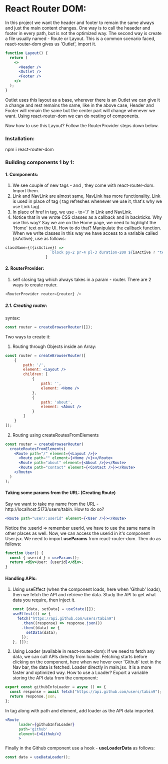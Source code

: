 # React Router DOM:

In this project we want the header and footer to remain the same always and just the main content
changes. One way is to call the heaeder and footer in every path, but is not the optimized way.
The second way is create a file usually named - Route or Layout.
This is a common scenario faced, react-router-dom gives us 'Outlet', import it.

```jsx
function Layout() {
  return (
    <>
      <Header />
      <Outlet />
      <Footer />
    </>
  );
}
```

Outlet uses this layout as a base, wherever there is an Outlet we can give it a change and rest remains
the same, like in the above case, Header and Footer will remain the same but the center part will
change whenever we want. Using react-router-dom we can do nesting of components.

Now how to use this Layout?
Follow the RouterProvider steps down below.

### Installation:

npm i react-router-dom

### Building components 1 by 1:

#### 1. Components:

1. We see couple of new tags - <Link> and <NavLink>, they come with react-router-dom. Import them.
2. Link and NavLink are almost same, NavLink has more functionality. Link is used in place of <a>
   tag (<a> tag refreshes whenever we use it, that's why we use Link tag).
3. In place of href in <a> tag, we use - to='/' in Link and NavLink.
4. Notice that in <NavLink> we wrote CSS classes as a callback and in backticks. Why use this way?
   Say we are on the Home page, we need to highlight the 'Home' text on the UI. How to do that?
   Manipulate the callback function. When we write classes in this way we have access to a variable
   called {isActive}, use as follows:

```javascript
className={({isActive}) =>
                    `block py-2 pr-4 pl-3 duration-200 ${isActive ? "text-orange-700" : "text-gray-700"} border-b border-gray-100 hover:bg-gray-50 lg:hover:bg-transparent lg:border-0 hover:text-orange-700 lg:p-0`
                  }
```

#### 2. RouterProvider:

1. self closing tag which always takes in a param - router. There are 2 ways to create router.

```javascript
<RouterProvider router={router} />
```

##### 2.1. Creating router:

syntax:

```javascript
const router = createBrowserRouter([]);
```

Two ways to create it:

1. Routing through Objects inside an Array:

```jsx
const router = createBrowserRouter([
    {
        path: '/',
        element: <Layout />
        children: [
            {
                path: '',
                element: <Home />
            },
            {
                path: 'about',
                element: <About />
            }
        ]
    }
]);
```

2. Routing using createRoutesFromElements

```jsx
const router = createBrowserRouter(
  createRoutesFromElements(
    <Route path="/" element={<Layout />}>
      <Route path="" element={<Home />}></Route>
      <Route path="about" element={<About />}></Route>
      <Route path="contact" element={<Contact />}></Route>
    </Route>
  )
);
```

#### Taking some params from the URL: (Creating Route)

Say we want to take my name from the URL - http://localhost:5173/users/tabin. How to do so?

```jsx
<Route path="user/:userid" element={<User />}></Route>
```

Notice the :userid => remember userid, we have to use the same name in other places as well.
Now, we can access the userid in it's component User.jsx. We need to import __useParams__
from react-router-dom. Then do as follows:

```jsx
function User() {
  const { userid } = useParams();
  return <div>User: {userid}</div>;
}
```

#### Handling APIs:

1. Using useEffect (when the component loads, here when 'Github' loads), then we fetch
   the API and retrieve the data. Study the API to get what data you require, then inject it.

   ```jsx
   const [data, setData] = useState([]);
   useEffect(() => {
     fetch("https://api.github.com/users/tabin9")
       .then((response) => response.json())
       .then((data) => {
         setData(data);
       });
   }, []);
   ```

2. Using Loader (available in react-router-dom):
   If we need to fetch any data, we can call APIs directly from loader. Fetching starts before
   clicking on the component, here when we hover over 'Github' text in the Nav bar, the data
   is fetched. Loader directly in main.jsx. It is a more faster and optimized way.
   How to use a Loader? Export a variable storing the API data from the component:

```jsx
export const githubInfoLoader = async () => {
  const response = await fetch("https://api.github.com/users/tabin9");
  return response.json;
};
```

In <Route> tag along with path and element, add loader as the API data imported.

```jsx
<Route
      loader={githubInfoLoader}
      path='github'
      element={<Github/>}
      >
```

Finally in the Github component use a hook - __useLoaderData__ as follows:

```jsx
const data = useDataLoader();
```
